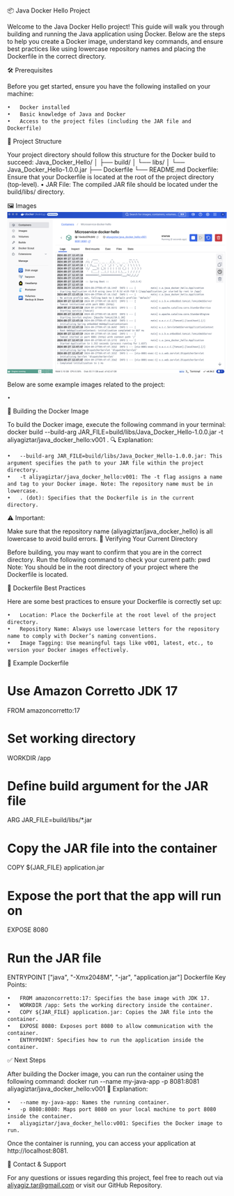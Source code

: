 📦 Java Docker Hello Project

Welcome to the Java Docker Hello project! This guide will walk you through building and running the Java application using Docker. Below are the steps to help you create a Docker image, understand key commands, and ensure best practices like using lowercase repository names and placing the Dockerfile in the correct directory.

🛠️ Prerequisites

Before you get started, ensure you have the following installed on your machine:

	•	Docker installed
	•	Basic knowledge of Java and Docker
	•	Access to the project files (including the JAR file and Dockerfile)

📂 Project Structure

Your project directory should follow this structure for the Docker build to succeed:
Java_Docker_Hello/
│
├── build/
│   └── libs/
│       └── Java_Docker_Hello-1.0.0.jar
├── Dockerfile
└── README.md
Dockerfile: Ensure that your Dockerfile is located at the root of the project directory (top-level).
•	JAR File: The compiled JAR file should be located under the build/libs/ directory.

🖼️ Images
![1.png](images/1.png)


Below are some example images related to the project:

	•	
🚀 Building the Docker Image

To build the Docker image, execute the following command in your terminal:
docker build --build-arg JAR_FILE=build/libs/Java_Docker_Hello-1.0.0.jar -t aliyagiztar/java_docker_hello:v001 .
🔍 Explanation:

	•	--build-arg JAR_FILE=build/libs/Java_Docker_Hello-1.0.0.jar: This argument specifies the path to your JAR file within the project directory.
	•	-t aliyagiztar/java_docker_hello:v001: The -t flag assigns a name and tag to your Docker image. Note: The repository name must be in lowercase.
	•	. (dot): Specifies that the Dockerfile is in the current directory.
⚠️ Important:

Make sure that the repository name (aliyagiztar/java_docker_hello) is all lowercase to avoid build errors.
📍 Verifying Your Current Directory

Before building, you may want to confirm that you are in the correct directory. Run the following command to check your current path:
pwd
Note: You should be in the root directory of your project where the Dockerfile is located.

📝 Dockerfile Best Practices

Here are some best practices to ensure your Dockerfile is correctly set up:

	•	Location: Place the Dockerfile at the root level of the project directory.
	•	Repository Name: Always use lowercase letters for the repository name to comply with Docker’s naming conventions.
	•	Image Tagging: Use meaningful tags like v001, latest, etc., to version your Docker images effectively.

📄 Example Dockerfile
# Use Amazon Corretto JDK 17
FROM amazoncorretto:17

# Set working directory
WORKDIR /app

# Define build argument for the JAR file
ARG JAR_FILE=build/libs/*.jar

# Copy the JAR file into the container
COPY ${JAR_FILE} application.jar

# Expose the port that the app will run on
EXPOSE 8080

# Run the JAR file
ENTRYPOINT ["java", "-Xmx2048M", "-jar", "application.jar"]
Dockerfile Key Points:

	•	FROM amazoncorretto:17: Specifies the base image with JDK 17.
	•	WORKDIR /app: Sets the working directory inside the container.
	•	COPY ${JAR_FILE} application.jar: Copies the JAR file into the container.
	•	EXPOSE 8080: Exposes port 8080 to allow communication with the container.
	•	ENTRYPOINT: Specifies how to run the application inside the container.

✅ Next Steps

After building the Docker image, you can run the container using the following command:
docker run --name my-java-app -p 8081:8081 aliyagiztar/java_docker_hello:v001
🎯 Explanation:

	•	--name my-java-app: Names the running container.
	•	-p 8080:8080: Maps port 8080 on your local machine to port 8080 inside the container.
	•	aliyagiztar/java_docker_hello:v001: Specifies the Docker image to run.

Once the container is running, you can access your application at http://localhost:8081.

📧 Contact & Support

For any questions or issues regarding this project, feel free to reach out via aliyagiz.tar@gmail.com or visit our GitHub Repository.